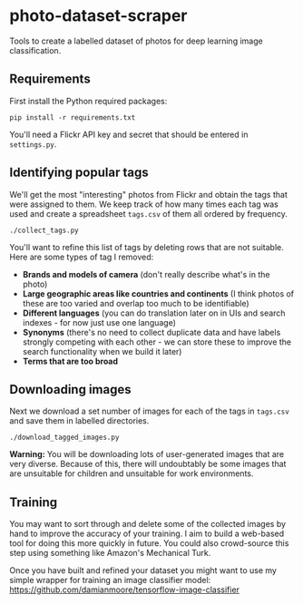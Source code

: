 # photo-dataset-scraper

Tools to create a labelled dataset of photos for deep learning image classification.


## Requirements

First install the Python required packages:

    pip install -r requirements.txt

You'll need a Flickr API key and secret that should be entered in `settings.py`.


## Identifying popular tags

We'll get the most "interesting" photos from Flickr and obtain the tags that were assigned to them. We keep track of how many times each tag was used and create a spreadsheet `tags.csv` of them all ordered by frequency.

    ./collect_tags.py

You'll want to refine this list of tags by deleting rows that are not suitable. Here are some types of tag I removed:

  * **Brands and models of camera** (don't really describe what's in the photo)
  * **Large geographic areas like countries and continents** (I think photos of these are too varied and overlap too much to be identifiable)
  * **Different languages** (you can do translation later on in UIs and search indexes - for now just use one language)
  * **Synonyms** (there's no need to collect duplicate data and have labels strongly competing with each other - we can store these to improve the search functionality when we build it later)
  * **Terms that are too broad**


## Downloading images

Next we download a set number of images for each of the tags in `tags.csv` and save them in labelled directories.

    ./download_tagged_images.py

**Warning:** You will be downloading lots of user-generated images that are very diverse. Because of this, there will undoubtably be some images that are unsuitable for children and unsuitable for work environments.


## Training

You may want to sort through and delete some of the collected images by hand to improve the accuracy of your training. I aim to build a web-based tool for doing this more quickly in future. You could also crowd-source this step using something like Amazon's Mechanical Turk.

Once you have built and refined your dataset you might want to use my simple wrapper for training an image classifier model: https://github.com/damianmoore/tensorflow-image-classifier
